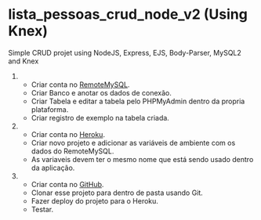 # lista_pessoas_crud_node_v2 (Using Knex)
Simple CRUD projet using NodeJS, Express, EJS, Body-Parser, MySQL2 and Knex


01.  
     - Criar conta no [RemoteMySQL](https://remotemysql.com).
     - Criar Banco e anotar os dados de conexão.
     - Criar Tabela e editar a tabela pelo PHPMyAdmin dentro da propria plataforma.
     - Criar registro de exemplo na tabela criada.
02.   
     - Criar conta no [Heroku](https://www.heroku.com).
     - Criar novo projeto e adicionar as variáveis de ambiente com os dados do RemoteMySQL.
     - As variaveis devem ter o mesmo nome que está sendo usado dentro da aplicação.
     
03.
     - Criar conta no [GitHub](https://github.com/).
     - Clonar esse projeto para dentro de pasta usando Git.
     - Fazer deploy do projeto para o Heroku.
     - Testar.
